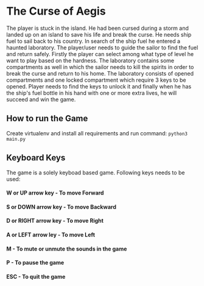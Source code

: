 # The Curse of Aegis
The player is stuck in the island. He had been cursed during a storm and landed up on an island to save his life and break the curse. He needs ship fuel to sail back to his country. In search of the ship fuel he entered a haunted laboratory. The player/user needs to guide the sailor to find the fuel and return safely. Firstly the player can select among what type of level he want to play based on the hardness. The laboratory contains some compartments as well in which the sailor needs to kill the spirits in order to break the curse and return to his home. The laboratory consists of opened compartments and one locked compartment which require 3 keys to be opened. Player needs to find the keys to unlock it and finally when he has the ship's fuel bottle in his hand with one or more extra lives, he will succeed and win the game.

## How to run the Game
Create virtualenv and install all requirements and run command:
`python3 main.py`

## Keyboard Keys
The game is a solely keyboad based game. Following keys needs to be used:

#### W or UP arrow key       - To move Forward
#### S or DOWN arrow key     - To move Backward
#### D or RIGHT arrow key    - To move Right
#### A or LEFT arrow ley     - To move Left
#### M                       - To mute or unmute the sounds in the game
#### P                       - To pause the game
#### ESC                     - To quit the game

<!-- ## Screenshots -->
<!-- ![Alt text](images/readme/screenshot1.png) -->

<!-- ![Alt text](images/readme/screenshot2.png) -->